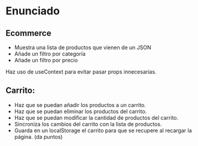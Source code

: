 # Enunciado

## Ecommerce

* Muestra una lista de productos que vienen de un JSON
* Añade un filtro por categoría
* Añade un filtro por precio

 Haz uso de useContext para evitar pasar props innecesarias.

## Carrito:

* Haz que se puedan añadir los productos a un carrito.
* Haz que se puedan eliminar los productos del carrito.
* Haz que se puedan modificar la cantidad de productos del carrito.
* Sincroniza los cambios del carrito con la lista de productos.
* Guarda en un localStorage el carrito para que se recupere al recargar la página. (da puntos)